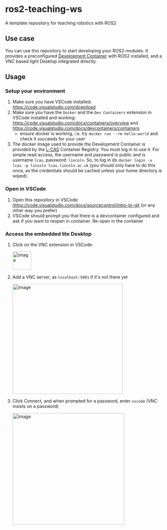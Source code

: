 # ros2-teaching-ws
A template repository for teaching robotics with ROS2

## Use case

You can use this repository to start developing your ROS2 modules. It provides a preconfigured [Development Container](https://containers.dev/) with ROS2 installed, and a VNC based light Desktop integrated directly.

## Usage

### Setup your environment

1. Make sure you have VSCode installed: https://code.visualstudio.com/download
2. Make sure you have the `Docker` and the `Dev Containers` extension in VSCode installed and working: https://code.visualstudio.com/docs/containers/overview and https://code.visualstudio.com/docs/devcontainers/containers
    * ensure docker is working, i.e. try `docker run --rm hello-world` and check it succeeds for your user
3. The docker image used to provide the Development Container is provided by the [L-CAS](https://lcas.lincoln.ac.uk) Container Registry. You must log in to use it. For simple read access, the username and password is public and is username `lcas`, password: `lincoln`. So, to log in do `docker login -u lcas -p lincoln lcas.lincoln.ac.uk` (you should only have to do this once, as the credentials should be cached unless your home directory is wiped).

### Open in VSCode

1. Open this repository in VSCode: https://code.visualstudio.com/docs/sourcecontrol/intro-to-git (or any other way you prefer)
2. VSCode should prompt you that there is a devcontainer configured and ask if you want to reopen in container. Re-open in the container

### Access the embedded lite Desktop

1. Click on the VNC extension in VSCode:
 
   <img width="59" alt="image" src="https://github.com/LCAS/ros2-teaching-ws/assets/1153084/8f41fd58-c41d-440a-afb9-099504369be4">

2. Add a VNC server, as `localhost:5901` if it's not there yet

   <img width="353" alt="image" src="https://github.com/LCAS/ros2-teaching-ws/assets/1153084/a6e83e80-f981-42bb-80bd-21aca6f53bde">

3. Click Connect, and when prompted for a password, enter `vscode` (VNC insists on a password)

   <img width="358" alt="image" src="https://github.com/LCAS/ros2-teaching-ws/assets/1153084/89657b1c-bb67-4731-8747-ed5ba9a9ebb2">


